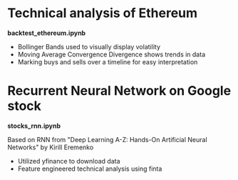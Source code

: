 # Technical analysis of Ethereum
**backtest_ethereum.ipynb**
- Bollinger Bands used to visually display volatility
- Moving Average Convergence Divergence shows trends in data
- Marking buys and sells over a timeline for easy interpretation

# Recurrent Neural Network on Google stock
**stocks_rnn.ipynb**

Based on RNN from "Deep Learning A-Z: Hands-On Artificial Neural Networks" by Kirill Eremenko

- Utilized yfinance to download data
- Feature engineered technical analysis using finta 
